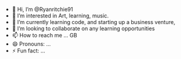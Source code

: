 - 👋 Hi, I’m @Ryanritchie91
- 👀 I’m interested in Art, learning, music.
- 🌱 I’m currently learning code, and starting up a business venture, 
- 💞️ I’m looking to collaborate on any learning opportunities 
- 📫 How to reach me ... GB
- 😄 Pronouns: ...
- ⚡ Fun fact: ...

<!---
Ryanritchie91/Ryanritchie91 is a ✨ special ✨ repository because its `README.md` (this file) appears on your GitHub profile.
You can click the Preview link to take a look at your changes.
--->
